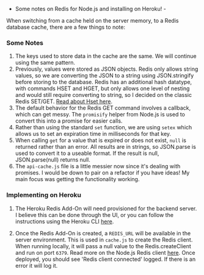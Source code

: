 - Some notes on Redis for Node.js and installing on Heroku! -

When switching from a cache held on the server memory, to a Redis database cache, there are a few things to note:

### Some Notes
1. The keys used to store data in the cache are the same. We will continue using the same pattern.
2. Previously, values were stored as JSON objects.  Redis only allows string values, so we are converting the JSON to a string using JSON.stringify before storing to the database.  Redis has an additional hash datatype, with commands HSET and HGET, but only allows one level of nesting and would still require converting to string, so I decided on the classic Redis SET/GET. [Read about Hset here](https://redis.io/commands/hset).
3. The default behavior for the Redis GET command involves a callback, which can get messy.  The `promisify` helper from Node.js is used to convert this into a promise for easier calls.
4. Rather than using the standard `set` function, we are using `setex` which allows us to set an expiration time in milliseconds for that key.
5. When calling `get` for a value that is expired or does not exist, `null` is returned rather than an error.  All results are in strings, so JSON.parse is used to convert it to a useable format.  If the result is null, JSON.parse(null) returns null.
6. The `api-cache.js` file is a little messier now since it's dealing with promises.  I would be down to pair on a refactor if you have ideas! My main focus was getting the functionality working.

### Implementing on Heroku
1. The Heroku Redis Add-On will need provisioned for the backend server. I believe this can be done through the UI, or you can follow the instructions using the Heroku CLI [here](https://devcenter.heroku.com/articles/heroku-redis#provisioning-the-add-on).

2. Once the Redis Add-On is created, a `REDIS_URL` will be available in the server environment.  This is used in `cache.js` to create the Redis client.  When running locally, it will pass a null value to the Redis.createClient and run on port `6379`.  Read more on the Node.js Redis client [here](https://github.com/NodeRedis/node_redis).  Once deployed, you should see 'Redis client connected' logged.  If there is an error it will log it.